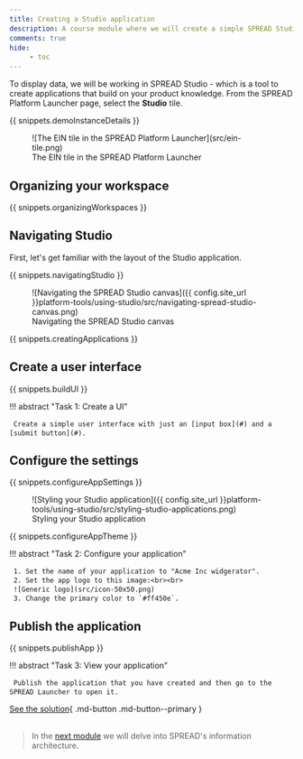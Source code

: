 ```yaml
---
title: Creating a Studio application
description: A course module where we will create a simple SPREAD Studio application.
comments: true
hide:
     - toc
---
```


To display data, we will be working in SPREAD Studio - which is a tool to create applications that build on your product knowledge. From the SPREAD Platform Launcher page, select the **Studio** tile.

{{ snippets.demoInstanceDetails }}

<figure markdown="span">
	![The EIN tile in the SPREAD Platform Launcher](src/ein-tile.png)
	<figcaption>The EIN tile in the SPREAD Platform Launcher</figcaption>
</figure>

## Organizing your workspace

{{ snippets.organizingWorkspaces }}

## Navigating Studio

First, let's get familiar with the layout of the Studio application.

{{ snippets.navigatingStudio }}

<figure markdown="span">
	![Navigating the SPREAD Studio canvas]({{ config.site_url }}platform-tools/using-studio/src/navigating-spread-studio-canvas.png)
	<figcaption>Navigating the SPREAD Studio canvas</figcaption>
</figure>

{{ snippets.creatingApplications }}

## Create a user interface

{{ snippets.buildUI }}

!!! abstract "Task 1: Create a UI"

     Create a simple user interface with just an [input box](#) and a [submit button](#).

## Configure the settings

{{ snippets.configureAppSettings }}

<figure markdown="span">
	![Styling your Studio application]({{ config.site_url }}platform-tools/using-studio/src/styling-studio-applications.png)
	<figcaption>Styling your Studio application</figcaption>
</figure>

{{ snippets.configureAppTheme }}

!!! abstract "Task 2: Configure your application"

     1. Set the name of your application to "Acme Inc widgerator".
     2. Set the app logo to this image:<br><br>
     ![Generic logo](src/icon-50x50.png)
     3. Change the primary color to `#ff450e`.

## Publish the application

{{ snippets.publishApp }}

!!! abstract "Task 3: View your application"

     Publish the application that you have created and then go to the SPREAD Launcher to open it.

[See the solution](https://studio.app.spread.ai/app/acme-wigerator/page1-67922cbf87039f2e7a6c236e/edit){ .md-button .md-button--primary }
<br>
<br>

<blockquote class="next-lesson">In the <a href="/docs/getting-started/module-2/understanding-spread-information-architecture.html">next module</a> we will delve into SPREAD's information architecture.</blockquote>